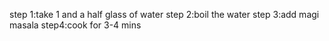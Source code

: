 step 1:take 1 and a half glass of water
step 2:boil the water
step 3:add magi masala 
step4:cook for 3-4 mins